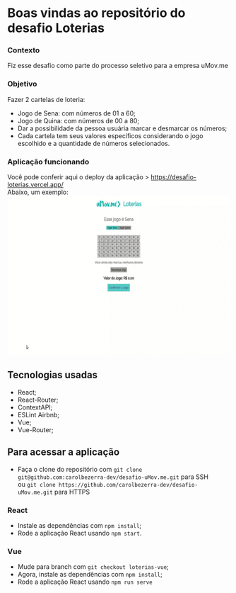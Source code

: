 # Boas vindas ao repositório do desafio Loterias

### Contexto  
Fiz esse desafio como parte do processo seletivo para a empresa uMov.me  

### Objetivo  
Fazer 2 cartelas de loteria:
- Jogo de Sena: com números de 01 a 60;  
- Jogo de Quina: com números de 00 a 80;
- Dar a possibilidade da pessoa usuária marcar e desmarcar os números;
- Cada cartela tem seus valores específicos considerando o jogo escolhido e a quantidade de números selecionados.

### Aplicação funcionando
Você pode conferir aqui o deploy da aplicação > https://desafio-loterias.vercel.app/  
Abaixo, um exemplo:  
![](https://github.com/carolbezerra-dev/desafio-uMov.me/blob/loterias-react/loterias.gif)

## Tecnologias usadas
- React;
- React-Router;
- ContextAPI;
- ESLint Airbnb;
- Vue;
- Vue-Router;

## Para acessar a aplicação
- Faça o clone do repositório com `git clone git@github.com:carolbezerra-dev/desafio-uMov.me.git` para SSH  
ou `git clone https://github.com/carolbezerra-dev/desafio-uMov.me.git` para HTTPS  
### React
- Instale as dependências com `npm install`;  
- Rode a aplicação React usando `npm start`.
### Vue
- Mude para branch com `git checkout loterias-vue`;  
- Agora, instale as dependências com `npm install`;
- Rode a aplicação React usando `npm run serve`
